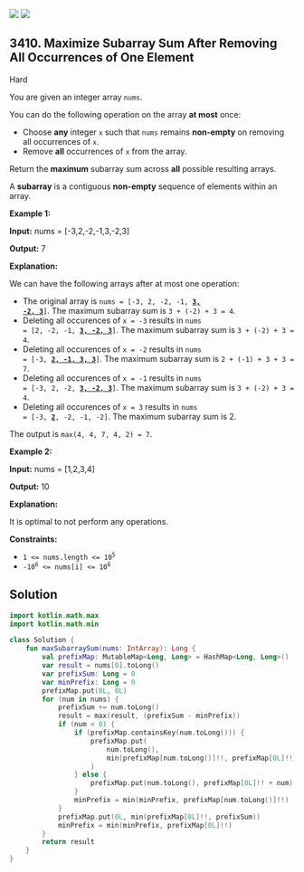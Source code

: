 [![](https://img.shields.io/github/stars/javadev/LeetCode-in-Kotlin?label=Stars&style=flat-square)](https://github.com/javadev/LeetCode-in-Kotlin)
[![](https://img.shields.io/github/forks/javadev/LeetCode-in-Kotlin?label=Fork%20me%20on%20GitHub%20&style=flat-square)](https://github.com/javadev/LeetCode-in-Kotlin/fork)

## 3410\. Maximize Subarray Sum After Removing All Occurrences of One Element

Hard

You are given an integer array `nums`.

You can do the following operation on the array **at most** once:

*   Choose **any** integer `x` such that `nums` remains **non-empty** on removing all occurrences of `x`.
*   Remove **all** occurrences of `x` from the array.

Return the **maximum** subarray sum across **all** possible resulting arrays.

A **subarray** is a contiguous **non-empty** sequence of elements within an array.

**Example 1:**

**Input:** nums = [-3,2,-2,-1,3,-2,3]

**Output:** 7

**Explanation:**

We can have the following arrays after at most one operation:

*   The original array is <code>nums = [-3, 2, -2, -1, <ins>**3, -2, 3**</ins>]</code>. The maximum subarray sum is `3 + (-2) + 3 = 4`.
*   Deleting all occurences of `x = -3` results in <code>nums = [2, -2, -1, **<ins>3, -2, 3</ins>**]</code>. The maximum subarray sum is `3 + (-2) + 3 = 4`.
*   Deleting all occurences of `x = -2` results in <code>nums = [-3, **<ins>2, -1, 3, 3</ins>**]</code>. The maximum subarray sum is `2 + (-1) + 3 + 3 = 7`.
*   Deleting all occurences of `x = -1` results in <code>nums = [-3, 2, -2, **<ins>3, -2, 3</ins>**]</code>. The maximum subarray sum is `3 + (-2) + 3 = 4`.
*   Deleting all occurences of `x = 3` results in <code>nums = [-3, <ins>**2**</ins>, -2, -1, -2]</code>. The maximum subarray sum is 2.

The output is `max(4, 4, 7, 4, 2) = 7`.

**Example 2:**

**Input:** nums = [1,2,3,4]

**Output:** 10

**Explanation:**

It is optimal to not perform any operations.

**Constraints:**

*   <code>1 <= nums.length <= 10<sup>5</sup></code>
*   <code>-10<sup>6</sup> <= nums[i] <= 10<sup>6</sup></code>

## Solution

```kotlin
import kotlin.math.max
import kotlin.math.min

class Solution {
    fun maxSubarraySum(nums: IntArray): Long {
        val prefixMap: MutableMap<Long, Long> = HashMap<Long, Long>()
        var result = nums[0].toLong()
        var prefixSum: Long = 0
        var minPrefix: Long = 0
        prefixMap.put(0L, 0L)
        for (num in nums) {
            prefixSum += num.toLong()
            result = max(result, (prefixSum - minPrefix))
            if (num < 0) {
                if (prefixMap.containsKey(num.toLong())) {
                    prefixMap.put(
                        num.toLong(),
                        min(prefixMap[num.toLong()]!!, prefixMap[0L]!!) + num,
                    )
                } else {
                    prefixMap.put(num.toLong(), prefixMap[0L]!! + num)
                }
                minPrefix = min(minPrefix, prefixMap[num.toLong()]!!)
            }
            prefixMap.put(0L, min(prefixMap[0L]!!, prefixSum))
            minPrefix = min(minPrefix, prefixMap[0L]!!)
        }
        return result
    }
}
```